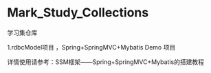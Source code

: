# Mark_Study_Collections
学习集仓库


1.rdbcModel项目 ，Spring+SpringMVC+Mybatis Demo 项目

详情使用请参考：<a herf="#">SSM框架——Spring+SpringMVC+Mybatis的搭建教程</a>
